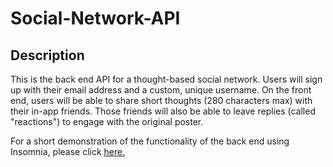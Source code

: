 # Social-Network-API


## Description

This is the back end API for a thought-based social network. Users will sign up with their email address and a custom, unique username. On the front end, users will be able to share short thoughts (280 characters max) with their in-app friends. Those friends will also be able to leave replies (called "reactions") to engage with the original poster.

For a short demonstration of the functionality of the back end using Insomnia, please click [here.](https://drive.google.com/file/d/1Nq5w7WXghUM1hUu6QfK50NFUJ3LAOzKm/view?usp=sharing)
